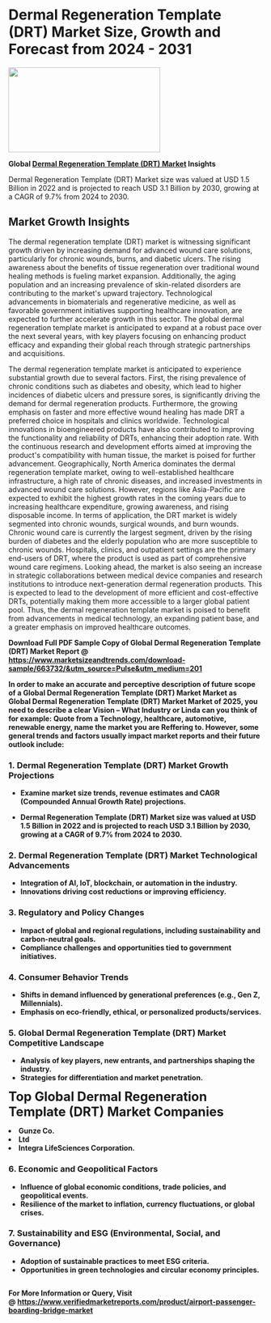 <H1>Dermal Regeneration Template (DRT) Market Size, Growth and Forecast from 2024 - 2031</H1><img class="aligncenter size-medium wp-image-584254" src="https://thirdeyenews.in/wp-content/uploads/2024/09/Global-Market-Research-300x168.jpeg" alt="" width="300" height="168" /><p><strong>Global&nbsp;<a href="https://www.marketsizeandtrends.com/download-sample/663732/&amp;utm_source=Pulse&amp;utm_medium=201">Dermal Regeneration Template (DRT) Market</a> Insights</strong></p><p>Dermal Regeneration Template (DRT) Market size was valued at USD 1.5 Billion in 2022 and is projected to reach USD 3.1 Billion by 2030, growing at a CAGR of 9.7% from 2024 to 2030.</p><p><h2>Market Growth Insights</h2> <p>The dermal regeneration template (DRT) market is witnessing significant growth driven by increasing demand for advanced wound care solutions, particularly for chronic wounds, burns, and diabetic ulcers. The rising awareness about the benefits of tissue regeneration over traditional wound healing methods is fueling market expansion. Additionally, the aging population and an increasing prevalence of skin-related disorders are contributing to the market's upward trajectory. Technological advancements in biomaterials and regenerative medicine, as well as favorable government initiatives supporting healthcare innovation, are expected to further accelerate growth in this sector. The global dermal regeneration template market is anticipated to expand at a robust pace over the next several years, with key players focusing on enhancing product efficacy and expanding their global reach through strategic partnerships and acquisitions.</p> <p><strong></strong></p> <p>The dermal regeneration template market is anticipated to experience substantial growth due to several factors. First, the rising prevalence of chronic conditions such as diabetes and obesity, which lead to higher incidences of diabetic ulcers and pressure sores, is significantly driving the demand for dermal regeneration products. Furthermore, the growing emphasis on faster and more effective wound healing has made DRT a preferred choice in hospitals and clinics worldwide. Technological innovations in bioengineered products have also contributed to improving the functionality and reliability of DRTs, enhancing their adoption rate. With the continuous research and development efforts aimed at improving the product's compatibility with human tissue, the market is poised for further advancement. Geographically, North America dominates the dermal regeneration template market, owing to well-established healthcare infrastructure, a high rate of chronic diseases, and increased investments in advanced wound care solutions. However, regions like Asia-Pacific are expected to exhibit the highest growth rates in the coming years due to increasing healthcare expenditure, growing awareness, and rising disposable income. In terms of application, the DRT market is widely segmented into chronic wounds, surgical wounds, and burn wounds. Chronic wound care is currently the largest segment, driven by the rising burden of diabetes and the elderly population who are more susceptible to chronic wounds. Hospitals, clinics, and outpatient settings are the primary end-users of DRT, where the product is used as part of comprehensive wound care regimens. Looking ahead, the market is also seeing an increase in strategic collaborations between medical device companies and research institutions to introduce next-generation dermal regeneration products. This is expected to lead to the development of more efficient and cost-effective DRTs, potentially making them more accessible to a larger global patient pool. Thus, the dermal regeneration template market is poised to benefit from advancements in medical technology, an expanding patient base, and a greater emphasis on improved healthcare outcomes. <p><strong></p><p><span class=""><strong>Download Full PDF Sample Copy of Global Dermal Regeneration Template (DRT) Market Report</strong> @ <a href="https://www.marketsizeandtrends.com/download-sample/663732/&amp;utm_source=Pulse&amp;utm_medium=201" target="_blank">https://www.marketsizeandtrends.com/download-sample/663732/&amp;utm_source=Pulse&amp;utm_medium=201</a></span></p><p>In order to make an accurate and perceptive description of future scope of a Global&nbsp;Dermal Regeneration Template (DRT) Market Market as Global&nbsp;Dermal Regeneration Template (DRT) Market Market of 2025, you need to describe a clear Vision &ndash; What Industry or Linda can you think of for example: Quote from a Technology, healthcare, automotive, renewable energy, name the market you are Reffering to. However, some general trends and factors usually impact market reports and their future outlook include:</p><h3>1.&nbsp;<strong>Dermal Regeneration Template (DRT) Market Growth Projections</strong></h3><ul><li>Examine market size trends, revenue estimates and CAGR (Compounded Annual Growth Rate) projections.</li><li><p>Dermal Regeneration Template (DRT) Market size was valued at USD 1.5 Billion in 2022 and is projected to reach USD 3.1 Billion by 2030, growing at a CAGR of 9.7% from 2024 to 2030.</p></li></ul><h3>2.&nbsp;<strong>Dermal Regeneration Template (DRT) Market Technological Advancements</strong></h3><ul><li>Integration of AI, IoT, blockchain, or automation in the industry.</li><li>Innovations driving cost reductions or improving efficiency.</li></ul><h3>3.&nbsp;<strong>Regulatory and Policy Changes</strong></h3><ul><li>Impact of global and regional regulations, including sustainability and carbon-neutral goals.</li><li>Compliance challenges and opportunities tied to government initiatives.</li></ul><h3>4.&nbsp;<strong>Consumer Behavior Trends</strong></h3><ul><li>Shifts in demand influenced by generational preferences (e.g., Gen Z, Millennials).</li><li>Emphasis on eco-friendly, ethical, or personalized products/services.</li></ul><h3>5.&nbsp;<strong>Global Dermal Regeneration Template (DRT) Market Competitive Landscape</strong></h3><ul><li>Analysis of key players, new entrants, and partnerships shaping the industry.</li><li>Strategies for differentiation and market penetration.</li></ul><p data-pm-slice="1 1 []"><span style="color: inherit; font-family: inherit; font-size: 25px;">Top Global Dermal Regeneration Template (DRT) Market Companies</span></p><div class="" data-test-id=""><p><li>Gunze Co.</li><li> Ltd</li><li> Integra LifeSciences Corporation.</li></p></div><h3>6.&nbsp;<strong>Economic and Geopolitical Factors</strong></h3><ul><li>Influence of global economic conditions, trade policies, and geopolitical events.</li><li>Resilience of the market to inflation, currency fluctuations, or global crises.</li></ul><h3>7.&nbsp;<strong>Sustainability and ESG (Environmental, Social, and Governance)</strong></h3><ul><li>Adoption of sustainable practices to meet ESG criteria.</li><li>Opportunities in green technologies and circular economy principles.</li></ul><h2><strong style="font-size: 14px;">For More Information or Query, Visit @&nbsp;</strong><a style="background-color: #ffffff; font-size: 14px;" href="https://www.marketsizeandtrends.com/report/dermal-regeneration-template-drt-market/" target="_blank">https://www.verifiedmarketreports.com/product/airport-passenger-boarding-bridge-market</a></h2>
